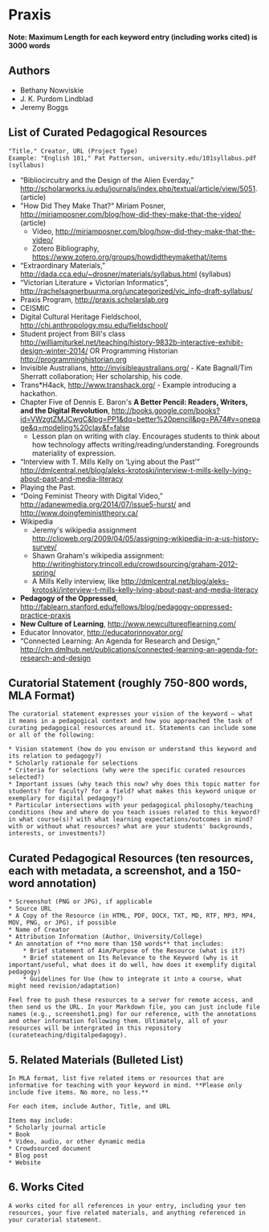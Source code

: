 # Praxis

**Note: Maximum Length for each keyword entry (including works cited) is 3000 words**

## Authors

* Bethany Nowviskie
* J. K. Purdom Lindblad
* Jeremy Boggs

## List of Curated Pedagogical Resources

```
"Title," Creator, URL (Project Type)
Example: "English 101," Pat Patterson, university.edu/101syllabus.pdf (syllabus)
```

* “Bibliocircuitry and the Design of the Alien Everday,”
  http://scholarworks.iu.edu/journals/index.php/textual/article/view/5051.
  (article)
* "How Did They Make That?" Miriam Posner, http://miriamposner.com/blog/how-did-they-make-that-the-video/
  (article)
  * Video, http://miriamposner.com/blog/how-did-they-make-that-the-video/
  * Zotero Bibliography, https://www.zotero.org/groups/howdidtheymakethat/items
* “Extraordinary Materials,” http://dada.cca.edu/~drosner/materials/syllabus.html (syllabus)
* “Victorian Literature + Victorian Informatics”, http://rachelsagnerbuurma.org/uncategorized/vic_info-draft-syllabus/
* Praxis Program, http://praxis.scholarslab.org
* CEISMIC
* Digital Cultural Heritage Fieldschool, http://chi.anthropology.msu.edu/fieldschool/
* Student project from Bill's class http://williamjturkel.net/teaching/history-9832b-interactive-exhibit-design-winter-2014/ OR Programming Historian
  http://programminghistorian.org
* Invisible Australians, http://invisibleaustralians.org/ - Kate
  Bagnall/Tim Sherratt collaboration; Her scholarship, his code.
* Trans*H4ack, http://www.transhack.org/  - Example introducing a hackathon.
* Chapter Five of Dennis E. Baron's **A Better Pencil: Readers, Writers,
  and the Digital Revolution**, http://books.google.com/books?id=VWzgtZMJCwgC&lpg=PP1&dq=better%20pencil&pg=PA74#v=onepage&q=modeling%20clay&f=false
  * Lesson plan on writing with clay. Encourages students to think about how technology affects writing/reading/understanding. Foregrounds materiality of expression.
* “Interview with T. Mills Kelly on ‘Lying about the Past’” http://dmlcentral.net/blog/aleks-krotoski/interview-t-mills-kelly-lying-about-past-and-media-literacy
* Playing the Past.
* “Doing Feminist Theory with Digital Video,” http://adanewmedia.org/2014/07/issue5-hurst/ and http://www.doingfeministtheory.ca/
* Wikipedia
  * Jeremy's wikipedia assignment http://clioweb.org/2009/04/05/assigning-wikipedia-in-a-us-history-survey/
  * Shawn Graham's wikipedia assignment: http://writinghistory.trincoll.edu/crowdsourcing/graham-2012-spring/
  * A Mills Kelly interview, like http://dmlcentral.net/blog/aleks-krotoski/interview-t-mills-kelly-lying-about-past-and-media-literacy
* **Pedagogy of the Oppressed**, http://fablearn.stanford.edu/fellows/blog/pedagogy-oppressed-practice-praxis
* **New Culture of Learning**, http://www.newcultureoflearning.com/
* Educator Innovator, http://educatorinnovator.org/
* “Connected Learning: An Agenda for Research and Design,” http://clrn.dmlhub.net/publications/connected-learning-an-agenda-for-research-and-design

## Curatorial Statement (roughly 750-800 words, MLA Format)

```
The curatorial statement expresses your vision of the keyword — what it means in a pedagogical context and how you approached the task of curating pedagogical resources around it. Statements can include some or all of the following:

* Vision statement (how do you envison or understand this keyword and its relation to pedagogy?)
* Scholarly rationale for selections
* Criteria for selections (why were the specific curated resources selected?)
* Important issues (why teach this now? why does this topic matter for students? for faculty? for a field? what makes this keyword unique or exemplary for digital pedagogy?)
* Particular intersections with your pedagogical philosophy/teaching conditions (how and where do you teach issues related to this keyword? in what course(s)? with what learning expectations/outcomes in mind? with or without what resources? what are your students' backgrounds, interests, or investments?)
```

## Curated Pedagogical Resources (ten resources, each with metadata, a screenshot, and a 150-word annotation)

```
* Screenshot (PNG or JPG), if applicable
* Source URL
* A Copy of the Resource (in HTML, PDF, DOCX, TXT, MD, RTF, MP3, MP4, MOV, PNG, or JPG), if possible
* Name of Creator
* Attribution Information (Author, University/College)
* An annotation of **no more than 150 words** that includes:
	* Brief statement of Aim/Purpose of the Resource (what is it?)
	* Brief statement on Its Relevance to the Keyword (why is it important/useful, what does it do well, how does it exemplify digital pedagogy)
	* Guidelines for Use (how to integrate it into a course, what might need revision/adaptation)

Feel free to push these resources to a server for remote access, and then send us the URL. In your Markdown file, you can just include file names (e.g., screenshot1.png) for our reference, with the annotations and other information following them. Ultimately, all of your resources will be intergrated in this repository (curateteaching/digitalpedagogy).
```

## 5. Related Materials (Bulleted List)

```
In MLA format, list five related items or resources that are informative for teaching with your keyword in mind. **Please only include five items. No more, no less.**

For each item, include Author, Title, and URL

Items may include:
* Scholarly journal article
* Book
* Video, audio, or other dynamic media
* Crowdsourced document
* Blog post
* Website
```

## 6. Works Cited

```
A works cited for all references in your entry, including your ten resources, your five related materials, and anything referenced in your curatorial statement.
```
